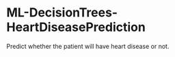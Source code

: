 # ML-DecisionTrees-HeartDiseasePrediction
Predict whether the patient will have heart disease or not.
